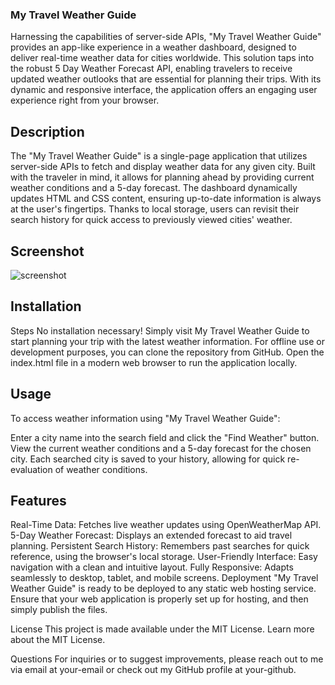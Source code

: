 ### My Travel Weather Guide

Harnessing the capabilities of server-side APIs, "My Travel Weather Guide" provides an app-like experience in a weather dashboard, designed to deliver real-time weather data for cities worldwide. This solution taps into the robust 5 Day Weather Forecast API, enabling travelers to receive updated weather outlooks that are essential for planning their trips. With its dynamic and responsive interface, the application offers an engaging user experience right from your browser.

## Description

The "My Travel Weather Guide" is a single-page application that utilizes server-side APIs to fetch and display weather data for any given city. Built with the traveler in mind, it allows for planning ahead by providing current weather conditions and a 5-day forecast. The dashboard dynamically updates HTML and CSS content, ensuring up-to-date information is always at the user's fingertips. Thanks to local storage, users can revisit their search history for quick access to previously viewed cities' weather.

## Screenshot
![screenshot](https://github.com/caiman48/Weather-Dashboard/assets/102683872/c2ee0ec7-a160-412e-b9f7-5a1b97a659e3)


## Installation

Steps
No installation necessary! Simply visit My Travel Weather Guide to start planning your trip with the latest weather information.
For offline use or development purposes, you can clone the repository from GitHub.
Open the index.html file in a modern web browser to run the application locally.

## Usage
To access weather information using "My Travel Weather Guide":

Enter a city name into the search field and click the "Find Weather" button.
View the current weather conditions and a 5-day forecast for the chosen city.
Each searched city is saved to your history, allowing for quick re-evaluation of weather conditions.

## Features

Real-Time Data: Fetches live weather updates using OpenWeatherMap API.
5-Day Weather Forecast: Displays an extended forecast to aid travel planning.
Persistent Search History: Remembers past searches for quick reference, using the browser's local storage.
User-Friendly Interface: Easy navigation with a clean and intuitive layout.
Fully Responsive: Adapts seamlessly to desktop, tablet, and mobile screens.
Deployment
"My Travel Weather Guide" is ready to be deployed to any static web hosting service. Ensure that your web application is properly set up for hosting, and then simply publish the files.

License
This project is made available under the MIT License. Learn more about the MIT License.

Questions
For inquiries or to suggest improvements, please reach out to me via email at your-email or check out my GitHub profile at your-github.

